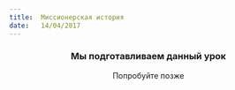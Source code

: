 ```yaml
---
title:  Миссионерская история
date:   14/04/2017
---
```


### <center>Мы подготавливаем данный урок</center>
<center>Попробуйте позже</center>